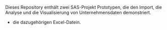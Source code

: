 Dieses Repository enthält zwei SAS-Projekt Prototypen, die den Import, die Analyse und die Visualisierung von Unternehmensdaten demonstriert. 
+ die dazugehörigen Excel-Datein.
